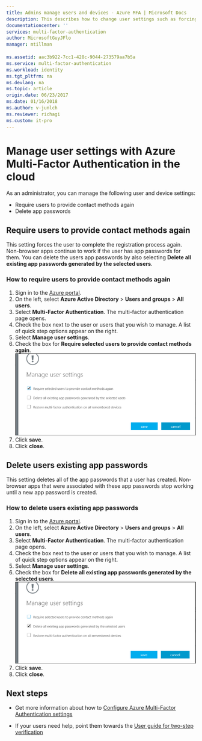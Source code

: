 ```yaml
---
title: Admins manage users and devices - Azure MFA | Microsoft Docs
description: This describes how to change user settings such as forcing the users to do the proof-up process again.
documentationcenter: ''
services: multi-factor-authentication
author: MicrosoftGuyJFlo
manager: mtillman

ms.assetid: aac3b922-7cc1-428c-9044-273579aa7b5a
ms.service: multi-factor-authentication
ms.workload: identity
ms.tgt_pltfrm: na
ms.devlang: na
ms.topic: article
origin.date: 06/23/2017
ms.date: 01/16/2018
ms.author: v-junlch
ms.reviewer: richagi
ms.custom: it-pro
---
```

# Manage user settings with Azure Multi-Factor Authentication in the cloud
As an administrator, you can manage the following user and device settings:

- Require users to provide contact methods again
- Delete app passwords

## Require users to provide contact methods again
This setting forces the user to complete the registration process again. Non-browser apps continue to work if the user has app passwords for them.  You can delete the users app passwords by also selecting **Delete all existing app passwords generated by the selected users**.

### How to require users to provide contact methods again
1. Sign in to the [Azure portal](https://portal.azure.cn).
2. On the left, select **Azure Active Directory** > **Users and groups** > **All users**.
3. Select **Multi-Factor Authentication**. The multi-factor authentication page opens. 
4. Check the box next to the user or users that you wish to manage. A list of quick step options appear on the right. 
5. Select **Manage user settings**.
6. Check the box for **Require selected users to provide contact methods again**.
   ![Provide contact methods](./media/multi-factor-authentication-manage-users-and-devices/reproofup.png)
7. Click **save**.
8. Click **close**.

## Delete users existing app passwords
This setting deletes all of the app passwords that a user has created. Non-browser apps that were associated with these app passwords stop working until a new app password is created.

### How to delete users existing app passwords
1. Sign in to the [Azure portal](https://portal.azure.cn).
2. On the left, select **Azure Active Directory** > **Users and groups** > **All users**.
3. Select **Multi-Factor Authentication**. The multi-factor authentication page opens. 
6. Check the box next to the user or users that you wish to manage. A list of quick step options appear on the right. 
7. Select **Manage user settings**.
8. Check the box for **Delete all existing app passwords generated by the selected users**.
   ![Delete app passwords](./media/multi-factor-authentication-manage-users-and-devices/deleteapppasswords.png)
9. Click **save**.
10. Click **close**.


## Next steps

- Get more information about how to [Configure Azure Multi-Factor Authentication settings](multi-factor-authentication-whats-next.md)

- If your users need help, point them towards the [User guide for two-step verification](./end-user/multi-factor-authentication-end-user.md)

<!-- Update_Description: wording update -->